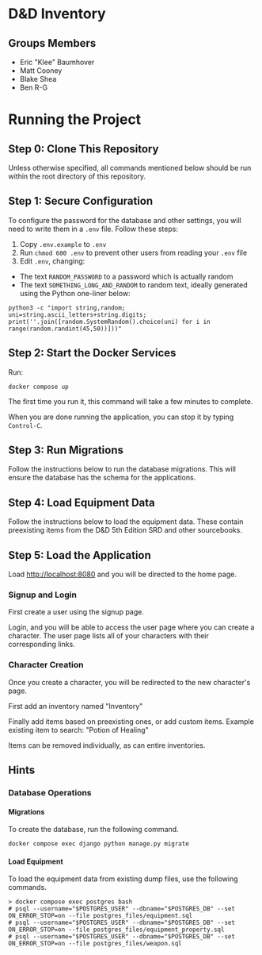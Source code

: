 # D&D Inventory

## Groups Members
- Eric "Klee" Baumhover
- Matt Cooney
- Blake Shea
- Ben R-G

# Running the Project

## Step 0: Clone This Repository

Unless otherwise specified, all commands mentioned below should be run within the root directory of this repository.

## Step 1: Secure Configuration

To configure the password for the database and other settings, you will need to write them in a `.env` file. Follow these steps:

1. Copy `.env.example` to `.env`
2. Run `chmod 600 .env` to prevent other users from reading your `.env` file
3. Edit `.env`, changing:
  - The text `RANDOM_PASSWORD` to a password which is actually random
  - The text `SOMETHING_LONG_AND_RANDOM` to random text, ideally generated using the Python one-liner below:

```
python3 -c "import string,random; uni=string.ascii_letters+string.digits; print(''.join([random.SystemRandom().choice(uni) for i in range(random.randint(45,50))]))"
```

## Step 2: Start the Docker Services

Run:
```
docker compose up
```

The first time you run it, this command will take a few minutes to complete.

When you are done running the application, you can stop it by typing `Control-C`.

## Step 3: Run Migrations

Follow the instructions below to run the database migrations. This will ensure the database has the schema for the applications.

## Step 4: Load Equipment Data

Follow the instructions below to load the equipment data. These contain preexisting items from the D&D 5th Edition SRD and other sourcebooks.

## Step 5: Load the Application

Load <http://localhost:8080> and you will be directed to the home page. 

### Signup and Login
First create a user using the signup page.

Login, and you will be able to access the user page where you can create a character. The user page lists all of your characters with their corresponding links.

### Character Creation
Once you create a character, you will be redirected to the new character's page.

First add an inventory named "Inventory"

Finally add items based on preexisting ones, or add custom items. Example existing item to search: "Potion of Healing"

Items can be removed individually, as can entire inventories.

## Hints

### Database Operations

#### Migrations
To create the database, run the following command.

```
docker compose exec django python manage.py migrate
```

#### Load Equipment

To load the equipment data from existing dump files, use the following commands.

```
> docker compose exec postgres bash
# psql --username="$POSTGRES_USER" --dbname="$POSTGRES_DB" --set ON_ERROR_STOP=on --file postgres_files/equipment.sql
# psql --username="$POSTGRES_USER" --dbname="$POSTGRES_DB" --set ON_ERROR_STOP=on --file postgres_files/equipment_property.sql
# psql --username="$POSTGRES_USER" --dbname="$POSTGRES_DB" --set ON_ERROR_STOP=on --file postgres_files/weapon.sql
```
